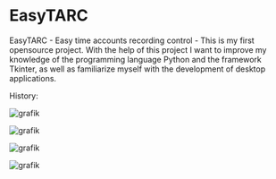 # EasyTARC
EasyTARC - Easy time accounts recording control - This is my first opensource project. With the help of this project I want to improve my knowledge of the programming language Python and the framework Tkinter, as well as familiarize myself with the development of desktop applications. 

History:


![grafik](https://github.com/SebastianFird/EasyTARC/assets/137194398/ef3b7424-f783-4292-916b-4e76de729557)


![grafik](https://github.com/SebastianFird/EasyTARC/assets/137194398/e183dc77-8c0c-4cb7-aa41-86dfda06af7d)


![grafik](https://github.com/SebastianFird/EasyTARC/assets/137194398/88782735-9337-421f-8e94-ffc915caefd4)


![grafik](https://github.com/SebastianFird/EasyTARC/assets/137194398/92b7d9a4-7113-4db5-82ac-a0b02cebf713)










